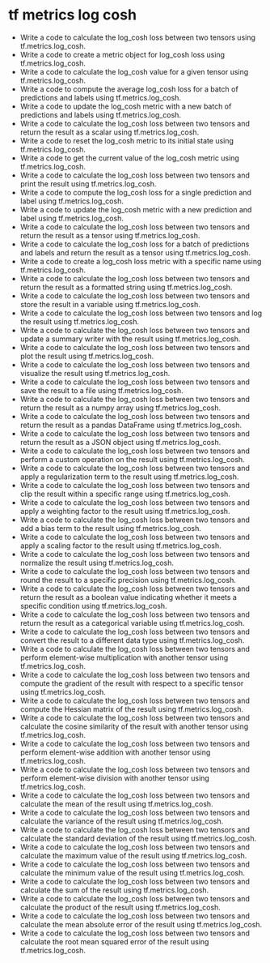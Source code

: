 # tf metrics log cosh

- Write a code to calculate the log_cosh loss between two tensors using tf.metrics.log_cosh.
- Write a code to create a metric object for log_cosh loss using tf.metrics.log_cosh.
- Write a code to calculate the log_cosh value for a given tensor using tf.metrics.log_cosh.
- Write a code to compute the average log_cosh loss for a batch of predictions and labels using tf.metrics.log_cosh.
- Write a code to update the log_cosh metric with a new batch of predictions and labels using tf.metrics.log_cosh.
- Write a code to calculate the log_cosh loss between two tensors and return the result as a scalar using tf.metrics.log_cosh.
- Write a code to reset the log_cosh metric to its initial state using tf.metrics.log_cosh.
- Write a code to get the current value of the log_cosh metric using tf.metrics.log_cosh.
- Write a code to calculate the log_cosh loss between two tensors and print the result using tf.metrics.log_cosh.
- Write a code to compute the log_cosh loss for a single prediction and label using tf.metrics.log_cosh.
- Write a code to update the log_cosh metric with a new prediction and label using tf.metrics.log_cosh.
- Write a code to calculate the log_cosh loss between two tensors and return the result as a tensor using tf.metrics.log_cosh.
- Write a code to calculate the log_cosh loss for a batch of predictions and labels and return the result as a tensor using tf.metrics.log_cosh.
- Write a code to create a log_cosh loss metric with a specific name using tf.metrics.log_cosh.
- Write a code to calculate the log_cosh loss between two tensors and return the result as a formatted string using tf.metrics.log_cosh.
- Write a code to calculate the log_cosh loss between two tensors and store the result in a variable using tf.metrics.log_cosh.
- Write a code to calculate the log_cosh loss between two tensors and log the result using tf.metrics.log_cosh.
- Write a code to calculate the log_cosh loss between two tensors and update a summary writer with the result using tf.metrics.log_cosh.
- Write a code to calculate the log_cosh loss between two tensors and plot the result using tf.metrics.log_cosh.
- Write a code to calculate the log_cosh loss between two tensors and visualize the result using tf.metrics.log_cosh.
- Write a code to calculate the log_cosh loss between two tensors and save the result to a file using tf.metrics.log_cosh.
- Write a code to calculate the log_cosh loss between two tensors and return the result as a numpy array using tf.metrics.log_cosh.
- Write a code to calculate the log_cosh loss between two tensors and return the result as a pandas DataFrame using tf.metrics.log_cosh.
- Write a code to calculate the log_cosh loss between two tensors and return the result as a JSON object using tf.metrics.log_cosh.
- Write a code to calculate the log_cosh loss between two tensors and perform a custom operation on the result using tf.metrics.log_cosh.
- Write a code to calculate the log_cosh loss between two tensors and apply a regularization term to the result using tf.metrics.log_cosh.
- Write a code to calculate the log_cosh loss between two tensors and clip the result within a specific range using tf.metrics.log_cosh.
- Write a code to calculate the log_cosh loss between two tensors and apply a weighting factor to the result using tf.metrics.log_cosh.
- Write a code to calculate the log_cosh loss between two tensors and add a bias term to the result using tf.metrics.log_cosh.
- Write a code to calculate the log_cosh loss between two tensors and apply a scaling factor to the result using tf.metrics.log_cosh.
- Write a code to calculate the log_cosh loss between two tensors and normalize the result using tf.metrics.log_cosh.
- Write a code to calculate the log_cosh loss between two tensors and round the result to a specific precision using tf.metrics.log_cosh.
- Write a code to calculate the log_cosh loss between two tensors and return the result as a boolean value indicating whether it meets a specific condition using tf.metrics.log_cosh.
- Write a code to calculate the log_cosh loss between two tensors and return the result as a categorical variable using tf.metrics.log_cosh.
- Write a code to calculate the log_cosh loss between two tensors and convert the result to a different data type using tf.metrics.log_cosh.
- Write a code to calculate the log_cosh loss between two tensors and perform element-wise multiplication with another tensor using tf.metrics.log_cosh.
- Write a code to calculate the log_cosh loss between two tensors and compute the gradient of the result with respect to a specific tensor using tf.metrics.log_cosh.
- Write a code to calculate the log_cosh loss between two tensors and compute the Hessian matrix of the result using tf.metrics.log_cosh.
- Write a code to calculate the log_cosh loss between two tensors and calculate the cosine similarity of the result with another tensor using tf.metrics.log_cosh.
- Write a code to calculate the log_cosh loss between two tensors and perform element-wise addition with another tensor using tf.metrics.log_cosh.
- Write a code to calculate the log_cosh loss between two tensors and perform element-wise division with another tensor using tf.metrics.log_cosh.
- Write a code to calculate the log_cosh loss between two tensors and calculate the mean of the result using tf.metrics.log_cosh.
- Write a code to calculate the log_cosh loss between two tensors and calculate the variance of the result using tf.metrics.log_cosh.
- Write a code to calculate the log_cosh loss between two tensors and calculate the standard deviation of the result using tf.metrics.log_cosh.
- Write a code to calculate the log_cosh loss between two tensors and calculate the maximum value of the result using tf.metrics.log_cosh.
- Write a code to calculate the log_cosh loss between two tensors and calculate the minimum value of the result using tf.metrics.log_cosh.
- Write a code to calculate the log_cosh loss between two tensors and calculate the sum of the result using tf.metrics.log_cosh.
- Write a code to calculate the log_cosh loss between two tensors and calculate the product of the result using tf.metrics.log_cosh.
- Write a code to calculate the log_cosh loss between two tensors and calculate the mean absolute error of the result using tf.metrics.log_cosh.
- Write a code to calculate the log_cosh loss between two tensors and calculate the root mean squared error of the result using tf.metrics.log_cosh.
